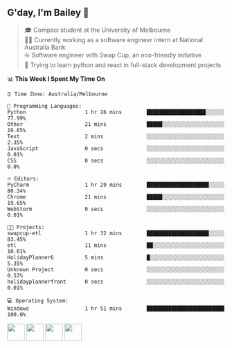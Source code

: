 ## G'day, I'm Bailey 👋

> 🎓 Compsci student at the University of Melbourne <br>
> 👨‍💻 Currently working as a software engineer intern at National Australia Bank <br>
> ☕️ Software engineer with Swap Cup, an eco-friendly initiative <br>
> 🌱 Trying to learn python and react in full-stack development projects

<!--START_SECTION:waka-->
📊 **This Week I Spent My Time On** 

```text
⌚︎ Time Zone: Australia/Melbourne

💬 Programming Languages: 
Python                   1 hr 26 mins        ███████████████████░░░░░░   77.99% 
Other                    21 mins             █████░░░░░░░░░░░░░░░░░░░░   19.65% 
Text                     2 mins              ░░░░░░░░░░░░░░░░░░░░░░░░░   2.35% 
JavaScript               0 secs              ░░░░░░░░░░░░░░░░░░░░░░░░░   0.01% 
CSS                      0 secs              ░░░░░░░░░░░░░░░░░░░░░░░░░   0.0%

🔥 Editors: 
PyCharm                  1 hr 29 mins        ████████████████████░░░░░   80.34% 
Chrome                   21 mins             █████░░░░░░░░░░░░░░░░░░░░   19.65% 
WebStorm                 0 secs              ░░░░░░░░░░░░░░░░░░░░░░░░░   0.01%

🐱‍💻 Projects: 
swapcup-etl              1 hr 32 mins        ████████████████████░░░░░   83.45% 
etl                      11 mins             ██░░░░░░░░░░░░░░░░░░░░░░░   10.61% 
HolidayPlanner6          5 mins              █░░░░░░░░░░░░░░░░░░░░░░░░   5.35% 
Unknown Project          0 secs              ░░░░░░░░░░░░░░░░░░░░░░░░░   0.57% 
holidayplannerfront      0 secs              ░░░░░░░░░░░░░░░░░░░░░░░░░   0.01%

💻 Operating System: 
Windows                  1 hr 51 mins        █████████████████████████   100.0%

```


<!--END_SECTION:waka-->

[<img height="40px" src="https://img.icons8.com/ios-filled/2x/linkedin.png">](https://linkedin.com/in/baileybutler1)
[<img height="40px" src="https://img.icons8.com/ios-filled/2x/github.png">](https://github.com/baely)
[<img height="40px" src="https://img.icons8.com/ios-filled/2x/salesforce.png">](https://trailblazer.me/id/baileybutler)
[<img height="40px" src="https://img.icons8.com/ios-filled/2x/instagram.png">](https://instagram.com/bae1y)

